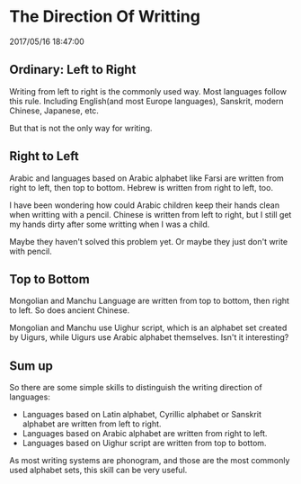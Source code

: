 # The Direction Of Writting
2017/05/16 18:47:00


## Ordinary: Left to Right

Writing from left to right is the commonly used way. Most languages follow this rule. Including English(and most Europe languages), Sanskrit, modern Chinese, Japanese, etc.

But that is not the only way for writing.


## Right to Left

Arabic and languages based on Arabic alphabet like Farsi are written from right to left, then top to bottom. Hebrew is written from right to left, too.

I have been wondering how could Arabic children keep their hands clean when writting with a pencil. Chinese is written from left to right, but I still get my hands dirty after some writting when I was a child.

Maybe they haven't solved this problem yet. Or maybe they just don't write with pencil.


## Top to Bottom

Mongolian and Manchu Language are written from top to bottom, then right to left. So does ancient Chinese.

Mongolian and Manchu use Uighur script, which is an alphabet set created by Uigurs, while Uigurs use Arabic alphabet themselves. Isn't it interesting?


## Sum up

So there are some simple skills to distinguish the writing direction of languages:

- Languages based on Latin alphabet, Cyrillic alphabet or Sanskrit alphabet are written from left to right.
- Languages based on Arabic alphabet are written from right to left.
- Languages based on Uighur script are written from top to bottom.

As most writing systems are phonogram, and those are the most commonly used alphabet sets, this skill can be very useful.

